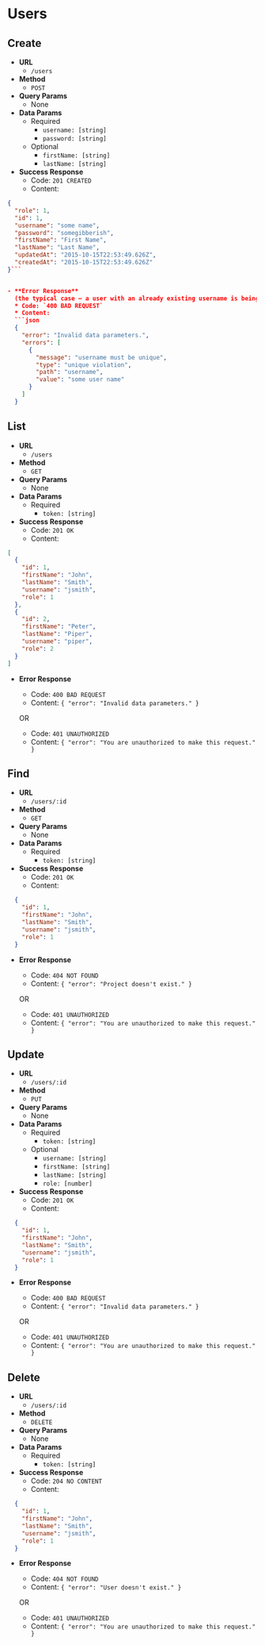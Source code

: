 # Users

## Create

- **URL**
  + `/users`
- **Method**
  + `POST`
- **Query Params**
  + None
- **Data Params**
  + Required
    * `username: [string]`
    * `password: [string]`
  + Optional
    * `firstName: [string]`
    * `lastName: [string]`
- **Success Response**
  + Code: `201 CREATED`
  + Content:

```json
{
  "role": 1,
  "id": 1,
  "username": "some name",
  "password": "somegibberish",
  "firstName": "First Name",
  "lastName": "Last Name",
  "updatedAt": "2015-10-15T22:53:49.626Z",
  "createdAt": "2015-10-15T22:53:49.626Z"
}```


- **Error Response**
  (the typical case — a user with an already existing username is being created)
  * Code: `400 BAD REQUEST`
  * Content:
  ```json
  {
    "error": "Invalid data parameters.",
    "errors": [
      {
        "message": "username must be unique",
        "type": "unique violation",
        "path": "username",
        "value": "some user name"
      }
    ]
  }
  ```


## List

  - **URL**
    + `/users`
  - **Method**
    + `GET`
  - **Query Params**
    + None
  - **Data Params**
    + Required
      * `token: [string]`
  - **Success Response**
    + Code: `201 OK`
    + Content:

  ```json
  [
    {
      "id": 1,
      "firstName": "John",
      "lastName": "Smith",
      "username": "jsmith",
      "role": 1
    },
    {
      "id": 2,
      "firstName": "Peter",
      "lastName": "Piper",
      "username": "piper",
      "role": 2
    }
  ]
  ```

  - **Error Response**
    * Code: `400 BAD REQUEST`
    * Content: `{ "error": "Invalid data parameters." }`

    OR

    * Code: `401 UNAUTHORIZED`
    * Content: `{ "error": "You are unauthorized to make this request." }`

## Find

  - **URL**
    + `/users/:id`
  - **Method**
    + `GET`
  - **Query Params**
    + None
  - **Data Params**
    + Required
      * `token: [string]`
  - **Success Response**
    + Code: `201 OK`
    + Content:

  ```json
    {
      "id": 1,
      "firstName": "John",
      "lastName": "Smith",
      "username": "jsmith",
      "role": 1
    }
  ```

  - **Error Response**
    * Code: `404 NOT FOUND`
    * Content: `{ "error": "Project doesn't exist." }`

    OR

    * Code: `401 UNAUTHORIZED`
    * Content: `{ "error": "You are unauthorized to make this request." }`

## Update

  - **URL**
    + `/users/:id`
  - **Method**
    + `PUT`
  - **Query Params**
    + None
  - **Data Params**
    + Required
      * `token: [string]`
    + Optional
      * `username: [string]`
      * `firstName: [string]`
      * `lastName: [string]`
      * `role: [number]`
  - **Success Response**
    + Code: `201 OK`
    + Content:

  ```json
    {
      "id": 1,
      "firstName": "John",
      "lastName": "Smith",
      "username": "jsmith",
      "role": 1
    }
  ```

  - **Error Response**
    * Code: `400 BAD REQUEST`
    * Content: `{ "error": "Invalid data parameters." }`

    OR

    * Code: `401 UNAUTHORIZED`
    * Content: `{ "error": "You are unauthorized to make this request." }`

## Delete

  - **URL**
    + `/users/:id`
  - **Method**
    + `DELETE`
  - **Query Params**
    + None
  - **Data Params**
    + Required
      * `token: [string]`
  - **Success Response**
    + Code: `204 NO CONTENT`
    + Content:

  ```json
    {
      "id": 1,
      "firstName": "John",
      "lastName": "Smith",
      "username": "jsmith",
      "role": 1
    }
  ```

  - **Error Response**
    * Code: `404 NOT FOUND`
    * Content: `{ "error": "User doesn't exist." }`

    OR

    * Code: `401 UNAUTHORIZED`
    * Content: `{ "error": "You are unauthorized to make this request." }`
